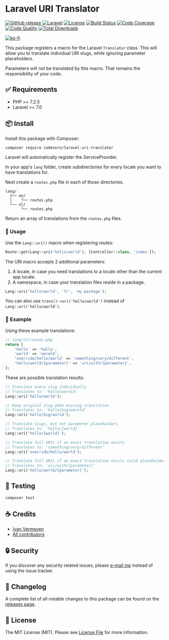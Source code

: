 # Laravel URI Translator

[![GitHub release](https://img.shields.io/github/release/codezero-be/laravel-uri-translator.svg?style=flat-square)](https://github.com/codezero-be/laravel-uri-translator/releases)
[![Laravel](https://img.shields.io/badge/laravel-10-red?style=flat-square&logo=laravel&logoColor=white)](https://laravel.com)
[![License](https://img.shields.io/packagist/l/codezero/laravel-uri-translator.svg?style=flat-square)](LICENSE.md)
[![Build Status](https://img.shields.io/github/actions/workflow/status/codezero-be/laravel-uri-translator/run-tests.yml?style=flat-square&logo=github&logoColor=white&label=tests)](https://github.com/codezero-be/laravel-uri-translator/actions)
[![Code Coverage](https://img.shields.io/codacy/coverage/ad6fcea152b449d380a187a375d0f7d7/master?style=flat-square)](https://app.codacy.com/gh/codezero-be/laravel-uri-translator)
[![Code Quality](https://img.shields.io/codacy/grade/ad6fcea152b449d380a187a375d0f7d7/master?style=flat-square)](https://app.codacy.com/gh/codezero-be/laravel-uri-translator)
[![Total Downloads](https://img.shields.io/packagist/dt/codezero/laravel-uri-translator.svg?style=flat-square)](https://packagist.org/packages/codezero/laravel-uri-translator)

[![ko-fi](https://www.ko-fi.com/img/githubbutton_sm.svg)](https://ko-fi.com/R6R3UQ8V)

This package registers a macro for the Laravel `Translator` class.
This will allow you to translate individual URI slugs, while ignoring parameter placeholders.

Parameters will not be translated by this macro. That remains the responsibility of your code.

## ✅ Requirements

- PHP >= 7.2.5
- Laravel >= 7.0

## 📦 Install

Install this package with Composer:

```bash
composer require codezero/laravel-uri-translator
```

Laravel will automatically register the ServiceProvider.

In your app's `lang` folder, create subdirectories for every locale you want to have translations for.

Next create a `routes.php` file in each of those directories.

```
lang/
  ├── en/
  │    └── routes.php
  └── nl/
       └── routes.php
```

Return an array of translations from the `routes.php` files.

### 🚀 Usage

Use the `Lang::uri()` macro when registering routes:

```php
Route::get(Lang::uri('hello/world'), [Controller::class, 'index']);
```

The URI macro accepts 2 additional parameters:

1. A locale, in case you need translations to a locale other than the current app locale.
2. A namespace, in case your translation files reside in a package.

```php
Lang::uri('hello/world', 'fr', 'my-package');
```

You can also use `trans()->uri('hello/world')` instead of `Lang::uri('hello/world')`.

### 🔌 Example

Using these example translations:

```php
// lang/nl/routes.php
return [
    'hello' => 'hallo',
    'world' => 'wereld',
    'override/hello/world' => 'something/very/different',
    'hello/world/{parameter}' => 'uri/with/{parameter}',
];
```

These are possible translation results:

```php
// Translate every slug individually
// Translates to: 'hallo/wereld'
Lang::uri('hello/world');

// Keep original slug when missing translation
// Translates to: 'hallo/big/wereld'
Lang::uri('hello/big/world');

// Translate slugs, but not parameter placeholders
// Translates to: 'hallo/{world}'
Lang::uri('hello/{world}');

// Translate full URIs if an exact translation exists
// Translates to: 'something/very/different'
Lang::uri('override/hello/world');

// Translate full URIs if an exact translation exists (with placeholder)
// Translates to: 'uri/with/{parameter}'
Lang::uri('hello/world/{parameter}');
```

## 🚧 Testing

```bash
composer test
```
## ☕️ Credits

- [Ivan Vermeyen](https://github.com/ivanvermeyen)
- [All contributors](https://github.com/codezero-be/laravel-uri-translator/contributors)

## 🔒 Security

If you discover any security related issues, please [e-mail me](mailto:ivan@codezero.be) instead of using the issue tracker.

## 📑 Changelog

A complete list of all notable changes to this package can be found on the
[releases page](https://github.com/codezero-be/laravel-uri-translator/releases).

## 📜 License

The MIT License (MIT). Please see [License File](LICENSE.md) for more information.
